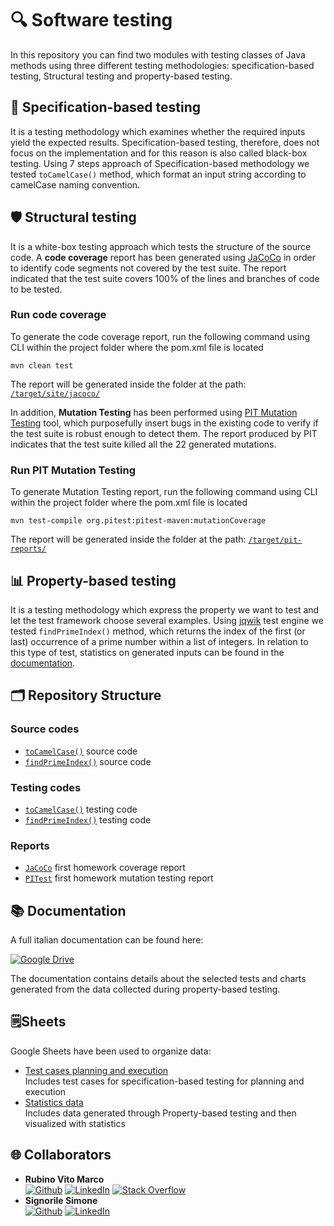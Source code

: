 # 🔍 Software testing
In this repository you can find two modules with testing classes of Java methods using three different testing methodologies: specification-based testing, Structural testing and property-based testing.

## 🔬 Specification-based testing
It is a testing methodology which examines whether the required inputs yield the expected results.
Specification-based testing, therefore, does not focus on the implementation and for this reason is also called black-box testing.
Using 7 steps approach of Specification-based methodology we tested `toCamelCase()` method, which format an input string according to camelCase naming convention.

## 🛡️ Structural testing
It is a white-box testing approach which tests the structure of the source code.
A **code coverage** report has been generated using [JaCoCo](https://www.eclemma.org/jacoco/) in order to identify code segments not covered by the test suite. The report indicated that the test suite covers 100% of the lines and branches of code to be tested.

### Run code coverage
To generate the code coverage report, run the following command using CLI within the project folder where the pom.xml file is located
```
mvn clean test
```
The report will be generated inside the folder at the path: [`/target/site/jacoco/`](target/site/jacoco/)

In addition, **Mutation Testing** has been performed using [PIT Mutation Testing](https://pitest.org/) tool, which purposefully insert bugs in the existing code to verify if the test suite is robust enough to detect them. The report produced by PIT indicates that the test suite killed all the 22 generated mutations.

### Run PIT Mutation Testing
To generate Mutation Testing report, run the following command using CLI within the project folder where the pom.xml file is located
```
mvn test-compile org.pitest:pitest-maven:mutationCoverage
```
The report will be generated inside the folder at the path: [`/target/pit-reports/`](target/pit-reports/)

## 📊 Property-based testing
It is a testing methodology which express the property we want to test and let the test framework choose several examples.
Using [jqwik](https://jqwik.net/) test engine we tested `findPrimeIndex()` method, which returns the index of the first (or last) occurrence of a prime number within a list of integers.
In relation to this type of test, statistics on generated inputs can be found in the [documentation](https://drive.google.com/file/d/1jiPd1M9VZr7YKUYfh1UiloI-DSH2-JkQ/view?usp=sharing).

## 🗂️ Repository Structure
### Source codes
* [`toCamelCase()`](src/main/java/homework1/CaseUtils.java) source code
* [`findPrimeIndex()`](src/main/java/homework2/PrimeIndex.java) source code
### Testing codes
* [`toCamelCase()`](src/test/java/homework1) testing code
* [`findPrimeIndex()`](src/test/java/homework2/PrimeIndexTest.java) testing code
### Reports
* [`JaCoCo`](target/site/jacoco/homework1/index.html) first homework coverage report
* [`PITest`](target/pit-reports/index.html) first homework mutation testing report

## 📚 Documentation
A full italian documentation can be found here: <br>

[![Google Drive](https://img.shields.io/badge/Google%20Drive-4285F4?style=for-the-badge&logo=googledrive&logoColor=white)](https://drive.google.com/file/d/18fLF54KV-DJmYSXrm7AEL91NvANbEqWO/view?usp=drivesdk) 

The documentation contains details about the selected tests and charts generated from the data collected during property-based testing.

## 🗒️Sheets
Google Sheets have been used to organize data:
* [Test cases planning and execution](https://docs.google.com/spreadsheets/d/1wr2W6ZA9yoIJNIwFlokRFOhL3d5EDhoPpnK5i1n1_rk/edit?usp=drive_link) <br>
Includes test cases for specification-based testing for planning and execution
* [Statistics data](https://docs.google.com/spreadsheets/d/1sUV3b7r_KZMjV7OaEgQO0Q5MveolsZyusIBerdMK5ks/edit?usp=drive_link) <br>
Includes data generated through Property-based testing and then visualized with statistics

## 🌐 Collaborators
* **Rubino Vito Marco** <br>
[![Github](https://img.shields.io/badge/GitHub-100000?logo=github&logoColor=white)](https://github.com/vitomarcorubino) [![LinkedIn](https://img.shields.io/badge/LinkedIn-%230077B5.svg?logo=linkedin&logoColor=white)](https://www.linkedin.com/in/vitomarcorubino/) [![Stack Overflow](https://img.shields.io/badge/-Stackoverflow-FE7A16?logo=stack-overflow&logoColor=white)](https://stackoverflow.com/users/11417498/marco-rubino) <br>
* **Signorile Simone**  <br>
[![Github](https://img.shields.io/badge/GitHub-100000?logo=github&logoColor=white)](https://github.com/simonesignorile) [![LinkedIn](https://img.shields.io/badge/LinkedIn-%230077B5.svg?logo=linkedin&logoColor=white)](https://www.linkedin.com/in/simone-signorile-37a4852ab)
